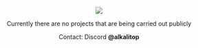 <div align="center">
  <img src="https://capsule-render.vercel.app/api?type=waving&height=265&color=0:aa4b6b,50:6b6b83,100:3b8d99&text=A%20L%20K%20A%20L%20I%20T%20O%20P&fontSize=45&fontColor=ffffff&fontAlignY=35&animation=fadeIn">
  <p>Currently there are no projects that are being carried out publicly</p>
  <p>Contact: Discord <strong>@alkalitop</strong></p>
</div>
